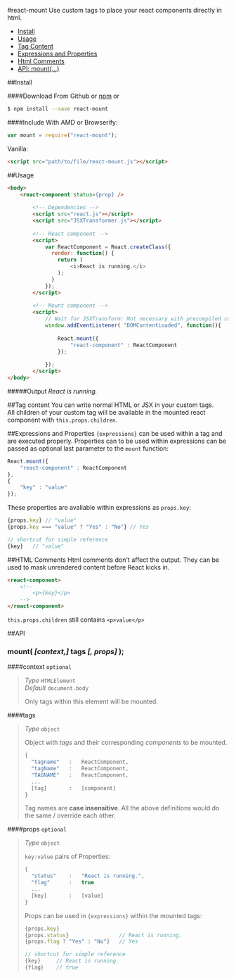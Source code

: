 #react-mount
Use custom tags to place your react components directly in html.

- [Install](#install)
- [Usage](#usage)
- [Tag Content](#tag-content)
- [Expressions and Properties](#expressions-and-properties)
- [Html Comments](#html-comments)
- [API: mount(…)](#api)


##Install

####Download
From Github or [npm](https://www.npmjs.org/package/react-mount) or

```sh
$ npm install --save react-mount
```

####Include
With AMD or Browserify:
```js
var mount = require("react-mount");
```
Vanilla:
```html
<script src="path/to/file/react-mount.js"></script>
```


##Usage
```html
<body>
    <react-component status={prop} />
		
		<!-- Dependencies -->
		<script src="react.js"></script>
		<script src="JSXTransformer.js"></script>
		
		<!-- React component -->
		<script>
		    var ReactComponent = React.createClass({
		      render: function() {
		        return (
		        	<i>React is running.</i>
		        );
		      }
		    });
		</script>
 		
		<!-- Mount component -->
		<script>
			// Wait for JSXTransform: Not necessary with precompiled components
			window.addEventListener( "DOMContentLoaded", function(){ 
				
				React.mount({
					"react-component" : ReactComponent
				});
			
			});
		</script>
</body>
```
#####Output
_React is running._

##Tag content
You can write normal HTML or JSX in your custom tags.<br>
All children of your custom tag will be available in the mounted react component with `this.props.children`.

##Expressions and Properties
`{expressions}` can be used within a tag and are executed properly.
Properties can to be used within expressions can be passed as optional last parameter to the `mount` function:
```js
React.mount({
	"react-component" : ReactComponent
},
{
	"key" : "value"
});
```
These properties are avaliable within expressions as `props.key`:
```js
{props.key} // "value"
{props.key === "value" ? "Yes" : "No"} // Yes

// shortcut for simple reference
{key} 	// "value"

```


##HTML Comments
Html comments don't affect the output. They can be used to mask unrendered content before React kicks in.
```html
<react-component>
	<!--
		<p>{key}</p>
	-->
</react-component>
```
`this.props.children` still contains `<p>value</p>`

##API

### mount(   _[context,]_   tags   _[, props]_   );

####context `optional`
> _Type_ `HTMLElement` <br>
> _Default_ `document.body`
> 
> Only tags within this element will be mounted.


####tags 
> _Type_ `object`
> 
> Object with _tags_ and their corresponding _components_ to be mounted.
> 
> ```js
> {
> 	"tagname"	: 	ReactComponent,
> 	"tagName"	: 	ReactComponent,
> 	"TAGNAME"	: 	ReactComponent,
> 	...
> 	[tag]		: 	[component]
> }
> ```
> Tag names are __case insensitive__. All the above definitions would do the same / override each other.

####props `optional`
> _Type_ `object`
> 
> `key:value` pairs of Properties:
> ```js
> {
> 	"status"	: 	"React is running.",
> 	"flag"		: 	true
> 	...
> 	[key]		: 	[value]
> }
> ```
> 
> Props can be used in `{expressions}` within the mounted tags:
> ```js
> {props.key}
> {props.status} 				// React is running.
> {props.flag ? "Yes" : "No"}	// Yes
> 
> // shortcut for simple reference
> {key} 	// React is running.
> {flag}	// true
> 
> ```
